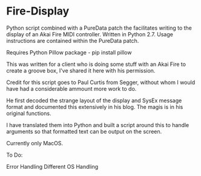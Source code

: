 # Fire-Display
Python script combined with a PureData patch the facilitates writing to the display of an Akai Fire MIDI controller.
Written in Python 2.7. Usage instructions are contained within the PureData patch. 

Requires Python Pillow package - pip install pillow

This was written for a client who is doing some stuff with an Akai Fire to create a groove box, I've shared it here with his permission.

Credit for this script goes to Paul Curtis from Segger, without whom I would have had a considerable ammount more work to do.

He first decoded the strange layout of the display and SysEx message format and documented this extensively in his blog. The magis is in his original functions.

I have translated them into Python and built a script around this to handle arguments so that formatted text can be output on the screen.

Currently only MacOS.

To Do:

Error Handling
Different OS Handling
